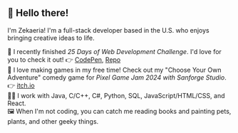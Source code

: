 ## 👋 Hello there! 

I'm Zekaeria! I'm a full-stack developer based in the U.S. who enjoys bringing creative ideas to life.

🥳 I recently finished *25 Days of Web Development Challenge*. I'd love for you to check it out! 👉 [CodePen](https://codepen.io/zekaeria), [Repo](https://github.com/Zekaeria/25-days-of-web-development) \
🌱 I love making games in my free time! Check out my "Choose Your Own Adventure" comedy game for *Pixel Game Jam 2024 with Sanforge Studio*. 👉 [itch.io](https://starelli.itch.io/)\
👨‍💻 I work with Java, C/C++, C#, Python, SQL, JavaScript/HTML/CSS, and React. \
🖼️ When I'm not coding, you can catch me reading books and painting pets, plants, and other geeky things. 

<!--
**Zekaeria/Zekaeria** is a ✨ _special_ ✨ repository because its `README.md` (this file) appears on your GitHub profile.

Here are some ideas to get you started:

- 🌱 I’m currently working on 25 days of 
- 💬 Ask me about ...
- 📫 How to reach me: ...
- 😄 Pronouns: ...
- ⚡ Fun fact: ...
-->
